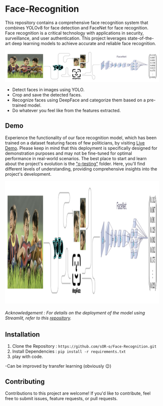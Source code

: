 # Face-Recognition
This repository contains a comprehensive face recognition system that combines YOLOv8 for face detection and FaceNet for face recognition. Face recognition is a critical technology with applications in security, surveillance, and user authentication. This project leverages state-of-the-art deep learning models to achieve accurate and reliable face recognition.

<img src="./assets/asset01.png"></img>

- Detect faces in images using YOLO.
- Crop and save the detected faces.
- Recognize faces using DeepFace and categorize them based on a pre-trained model.
- Do whatever you feel like from the features extracted.

## Demo
Experience the functionality of our face recognition model, which has been trained on a dataset featuring faces of few politicians, by visiting [Live Demo](https://face-recognition-ml.streamlit.app/). Please keep in mind that this deployment is specifically designed for demonstration purposes and may not be fine-tuned for optimal performance in real-world scenarios. The best place to start and learn about the project's evolution is the ["o-testing"](https://github.com/sOR-o/Face-Recognition/tree/main/o-testing) folder. Here, you'll find different levels of understanding, providing comprehensive insights into the project's development.




[<img src="./assets/asset01.png" height=400 weidth=600></img>](https://github.com/sOR-o/Face-Recognition/assets/69918938/dd4034c0-2828-4bde-92e4-294854c9e477)

###### Acknowledgement : For details on the deployment of the model using Streamlit, refer to this [repository](https://github.com/NikhilKalloli/Face-Recognition).

  ## Installation
1. Clone the Repository : `https://github.com/sOR-o/Face-Recognition.git`
2. Install Dependencies : `pip install -r requirements.txt`
3. play with code.

-Can be improved by transfer learning (obviously 😉)

## Contributing
Contributions to this project are welcome! If you'd like to contribute, feel free to submit issues, feature requests, or pull requests.
  
